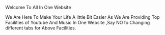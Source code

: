 Welcome To All In One Website



We Are Here To Make Your Life A little Bit Easier As We Are Providing Top Facilities of Youtube And Music In One Website ,Say NO to Changing different tabs for Above Facilities.
